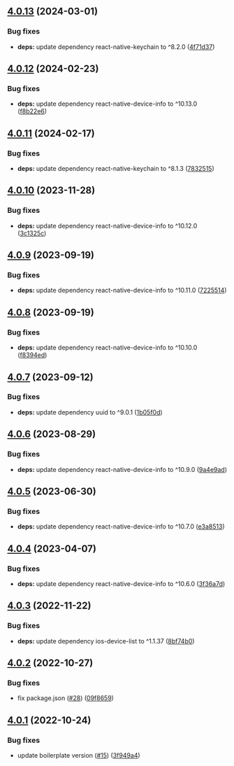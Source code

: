 ## [4.0.13](https://github.com/technology-studio/react-native-device-utils/compare/v4.0.12...v4.0.13) (2024-03-01)


### Bug fixes

* **deps:** update dependency react-native-keychain to ^8.2.0 ([4f71d37](https://github.com/technology-studio/react-native-device-utils/commit/4f71d37915d6e30065f8bad0392e121ae79d6e74))

## [4.0.12](https://github.com/technology-studio/react-native-device-utils/compare/v4.0.11...v4.0.12) (2024-02-23)


### Bug fixes

* **deps:** update dependency react-native-device-info to ^10.13.0 ([f8b22e6](https://github.com/technology-studio/react-native-device-utils/commit/f8b22e6996942e2deac155a2d1716c228a501f59))

## [4.0.11](https://github.com/technology-studio/react-native-device-utils/compare/v4.0.10...v4.0.11) (2024-02-17)


### Bug fixes

* **deps:** update dependency react-native-keychain to ^8.1.3 ([7832515](https://github.com/technology-studio/react-native-device-utils/commit/78325159173249f6e1067d133e0b73285cf06d00))

## [4.0.10](https://github.com/technology-studio/react-native-device-utils/compare/v4.0.9...v4.0.10) (2023-11-28)


### Bug fixes

* **deps:** update dependency react-native-device-info to ^10.12.0 ([3c1325c](https://github.com/technology-studio/react-native-device-utils/commit/3c1325cb0c6ae319a0bb42f9ddad264d66210125))

## [4.0.9](https://github.com/technology-studio/react-native-device-utils/compare/v4.0.8...v4.0.9) (2023-09-19)


### Bug fixes

* **deps:** update dependency react-native-device-info to ^10.11.0 ([7225514](https://github.com/technology-studio/react-native-device-utils/commit/7225514683f62635dd415a4eee8cf7ba395d9217))

## [4.0.8](https://github.com/technology-studio/react-native-device-utils/compare/v4.0.7...v4.0.8) (2023-09-19)


### Bug fixes

* **deps:** update dependency react-native-device-info to ^10.10.0 ([f8394ed](https://github.com/technology-studio/react-native-device-utils/commit/f8394edc8d3139509cce568c3b39e37fc793ce36))

## [4.0.7](https://github.com/technology-studio/react-native-device-utils/compare/v4.0.6...v4.0.7) (2023-09-12)


### Bug fixes

* **deps:** update dependency uuid to ^9.0.1 ([1b05f0d](https://github.com/technology-studio/react-native-device-utils/commit/1b05f0df754588470d662fc871d7a503a380f832))

## [4.0.6](https://github.com/technology-studio/react-native-device-utils/compare/v4.0.5...v4.0.6) (2023-08-29)


### Bug fixes

* **deps:** update dependency react-native-device-info to ^10.9.0 ([9a4e9ad](https://github.com/technology-studio/react-native-device-utils/commit/9a4e9ade281a5237da80e176807e9d095eea4c32))

## [4.0.5](https://github.com/technology-studio/react-native-device-utils/compare/v4.0.4...v4.0.5) (2023-06-30)


### Bug fixes

* **deps:** update dependency react-native-device-info to ^10.7.0 ([e3a8513](https://github.com/technology-studio/react-native-device-utils/commit/e3a8513f32876b571af3651dbddf010d9da83e51))

## [4.0.4](https://github.com/technology-studio/react-native-device-utils/compare/v4.0.3...v4.0.4) (2023-04-07)


### Bug fixes

* **deps:** update dependency react-native-device-info to ^10.6.0 ([3f36a7d](https://github.com/technology-studio/react-native-device-utils/commit/3f36a7dfd87b33a4a86a20194d5dccae650e042a))

## [4.0.3](https://github.com/technology-studio/react-native-device-utils/compare/v4.0.2...v4.0.3) (2022-11-22)


### Bug fixes

* **deps:** update dependency ios-device-list to ^1.1.37 ([8bf74b0](https://github.com/technology-studio/react-native-device-utils/commit/8bf74b05d7d96846a9a7200270e983e133a56126))

## [4.0.2](https://github.com/technology-studio/react-native-device-utils/compare/v4.0.1...v4.0.2) (2022-10-27)


### Bug fixes

* fix package.json ([#28](https://github.com/technology-studio/react-native-device-utils/issues/28)) ([09f8659](https://github.com/technology-studio/react-native-device-utils/commit/09f8659189b40c48b9c960b4ee94612aa12b6aa2))

## [4.0.1](https://github.com/technology-studio/react-native-device-utils/compare/v4.0.0...v4.0.1) (2022-10-24)


### Bug fixes

* update boilerplate version ([#15](https://github.com/technology-studio/react-native-device-utils/issues/15)) ([3f949a4](https://github.com/technology-studio/react-native-device-utils/commit/3f949a41a474d7a71934143645db3ae333ec94cd))
